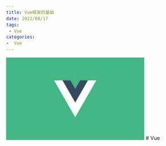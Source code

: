 ```yaml
---
title: Vue框架的基础
date: 2022/08/17
tags:
 - Vue
categories:
-  Vue
---
```

<img src="../../.vuepress/public/vue.jpeg" alt="image-20220904234423300" style="width: 75%;" />
<!-- more -->
# Vue